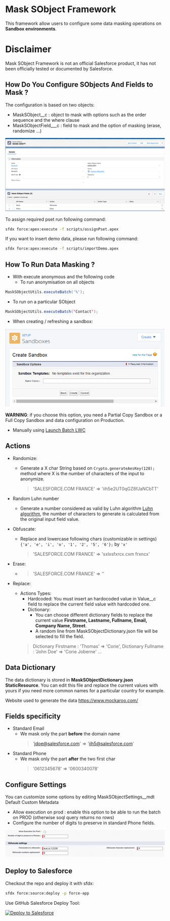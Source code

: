 # Mask SObject Framework

This framework allow users to configure some data masking operations on **Sandbox environments**.

# Disclaimer
Mask SObject Framework is not an official Salesforce product, it has not been officially tested or documented by Salesforce.



## How Do You Configure SObjects And Fields to Mask ?

The configuration is based on two objects:

- MaskSObject__c : object to mask with options such as the order sequence and the where clause
- MaskSObjectField___c : field to mask and the option of masking (erase, randomize ...)


[![SObjedt config](./screenshots/2022-08-10_09-42-09.png)](./screenshots/2022-08-10_09-42-09.png)

To assign required pset run following command:
```sh
sfdx force:apex:execute -f scripts/assignPset.apex
```


If you want to insert demo data, please run following command:
```sh
sfdx force:apex:execute -f scripts/importDemo.apex
```
## How To Run Data Masking ?

- With execute anonymous and the following code
	- To run anonymisation on all objects
```java
MaskSObjectUtils.executeBatch('%');
```
- To run on a particular SObject
```java
MaskSObjectUtils.executeBatch('Contact');
```

- When creating / refreshing a sandbox:

<img alt="Configure post copy class" src="./screenshots/sandbox-postcopy.png" />

**WARNING**: if you choose this option, you need a Partial Copy Sandbox or a Full Copy Sandbox and data configuration on Production.

- Manually using [Launch Batch LWC](https://github.com/tprouvot/launch-batch-lwc)

## Actions
- Randomize:
	- Generate a X char String based on `Crypto.generateAesKey(128);` method where X is the number of characters of the input to anonymize.
		> 'SALESFORCE.COM FRANCE' => 'iih5e2UT0qGZ8fJaNCbTT'

- Random Luhn number
	- Generate a number considered as valid by Luhn algorithm [Luhn algorithm](https://en.wikipedia.org/wiki/Luhn_algorithm), the number of characters to generate is calculated from the original input field value.

- Obfuscate:
	- Replace and lowercase following chars (customizable in settings) `{'a', 'e', 'i', 'o', '1', '2', '5', '6'};` by `'x'`
		> 'SALESFORCE.COM FRANCE' => 'sxlxsfxrcx.cxm frxncx'
- Erase:
	- > 'SALESFORCE.COM FRANCE' => ''
- Replace:
	- Actions Types:
		- Hardcoded: You must insert an hardocoded value in Value__c field to replace the current field value with hardcoded one.
		- Dictionary:
			- You can choose different dictionary fields to replace the current value **Firstname, Lastname, Fullname, Email, Company Name, Street**.
			- A random line from MaskSObjectDictionary.json file will be selected to fill the field.
		 > Dictionary Firstname : 'Thomas' => 'Corie', Dictionary Fullname : 'John Doe' => 'Corie Joberne' ...

## Data Dictionary
The data dictionary is stored in **MaskSObjectDictionary.json StaticResource**.
You can edit this file and replace the current values with yours if you need more common names for a particular country for example.

Website used to generate the data https://www.mockaroo.com/

## Fields specificity
- Standard Email
	- We mask only the part **before** the domain name
  		> 'jdoe@salesforce.com' => 'iih5@salesforce.com'
- Standard Phone
	- We mask only the part **after** the two first char
  		> '0612345678' => '0600340078'

## Configure Settings
You can customize some options by editing MaskSObjectSettings__mdt Default Custom Metadata
- Allow execution on prod : enable this option to be able to run the batch on PROD (otherwise soql query returns no rows)
- Configure the number of digits to preserve in standard Phone fields.


<img alt="Customize options" src="./screenshots/settings.png" />

## Deploy to Salesforce

Checkout the repo and deploy it with sfdx:
```sh
sfdx force:source:deploy -p force-app
```

Use GitHub Salesforce Deploy Tool:

[<img alt="Deploy to Salesforce" src="https://raw.githubusercontent.com/afawcett/githubsfdeploy/master/src/main/webapp/resources/img/deploy.png" />](https://githubsfdeploy.herokuapp.com/?owner=tprouvot&repo=mask-sobject&ref=master)
